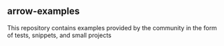 ## arrow-examples

This repository contains examples provided by the community in the form of tests, snippets, and small projects
